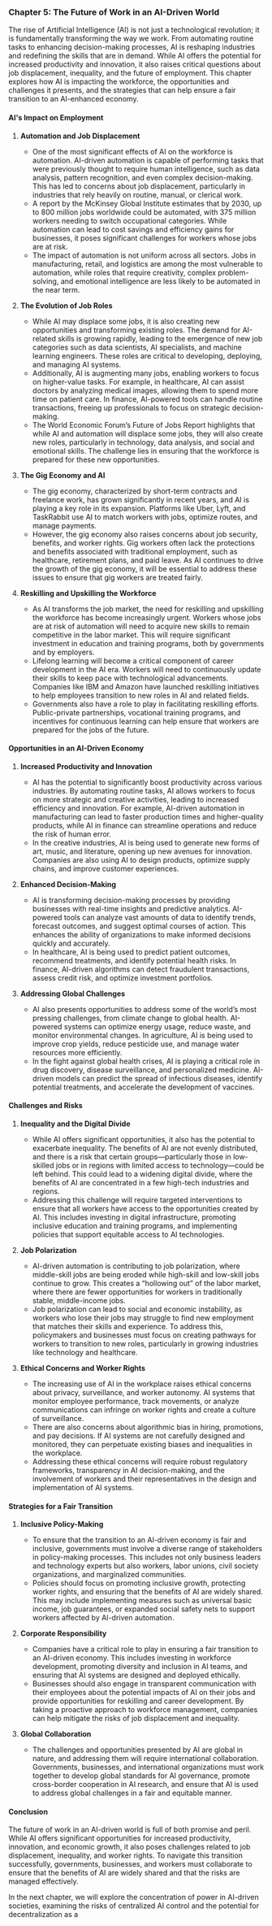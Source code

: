 ### **Chapter 5: The Future of Work in an AI-Driven World**

The rise of Artificial Intelligence (AI) is not just a technological revolution; it is fundamentally transforming the way we work. From automating routine tasks to enhancing decision-making processes, AI is reshaping industries and redefining the skills that are in demand. While AI offers the potential for increased productivity and innovation, it also raises critical questions about job displacement, inequality, and the future of employment. This chapter explores how AI is impacting the workforce, the opportunities and challenges it presents, and the strategies that can help ensure a fair transition to an AI-enhanced economy.

#### **AI's Impact on Employment**

1. **Automation and Job Displacement**
   - One of the most significant effects of AI on the workforce is automation. AI-driven automation is capable of performing tasks that were previously thought to require human intelligence, such as data analysis, pattern recognition, and even complex decision-making. This has led to concerns about job displacement, particularly in industries that rely heavily on routine, manual, or clerical work.
   - A report by the McKinsey Global Institute estimates that by 2030, up to 800 million jobs worldwide could be automated, with 375 million workers needing to switch occupational categories. While automation can lead to cost savings and efficiency gains for businesses, it poses significant challenges for workers whose jobs are at risk.
   - The impact of automation is not uniform across all sectors. Jobs in manufacturing, retail, and logistics are among the most vulnerable to automation, while roles that require creativity, complex problem-solving, and emotional intelligence are less likely to be automated in the near term.

2. **The Evolution of Job Roles**
   - While AI may displace some jobs, it is also creating new opportunities and transforming existing roles. The demand for AI-related skills is growing rapidly, leading to the emergence of new job categories such as data scientists, AI specialists, and machine learning engineers. These roles are critical to developing, deploying, and managing AI systems.
   - Additionally, AI is augmenting many jobs, enabling workers to focus on higher-value tasks. For example, in healthcare, AI can assist doctors by analyzing medical images, allowing them to spend more time on patient care. In finance, AI-powered tools can handle routine transactions, freeing up professionals to focus on strategic decision-making.
   - The World Economic Forum’s Future of Jobs Report highlights that while AI and automation will displace some jobs, they will also create new roles, particularly in technology, data analysis, and social and emotional skills. The challenge lies in ensuring that the workforce is prepared for these new opportunities.

3. **The Gig Economy and AI**
   - The gig economy, characterized by short-term contracts and freelance work, has grown significantly in recent years, and AI is playing a key role in its expansion. Platforms like Uber, Lyft, and TaskRabbit use AI to match workers with jobs, optimize routes, and manage payments.
   - However, the gig economy also raises concerns about job security, benefits, and worker rights. Gig workers often lack the protections and benefits associated with traditional employment, such as healthcare, retirement plans, and paid leave. As AI continues to drive the growth of the gig economy, it will be essential to address these issues to ensure that gig workers are treated fairly.

4. **Reskilling and Upskilling the Workforce**
   - As AI transforms the job market, the need for reskilling and upskilling the workforce has become increasingly urgent. Workers whose jobs are at risk of automation will need to acquire new skills to remain competitive in the labor market. This will require significant investment in education and training programs, both by governments and by employers.
   - Lifelong learning will become a critical component of career development in the AI era. Workers will need to continuously update their skills to keep pace with technological advancements. Companies like IBM and Amazon have launched reskilling initiatives to help employees transition to new roles in AI and related fields.
   - Governments also have a role to play in facilitating reskilling efforts. Public-private partnerships, vocational training programs, and incentives for continuous learning can help ensure that workers are prepared for the jobs of the future.

#### **Opportunities in an AI-Driven Economy**

1. **Increased Productivity and Innovation**
   - AI has the potential to significantly boost productivity across various industries. By automating routine tasks, AI allows workers to focus on more strategic and creative activities, leading to increased efficiency and innovation. For example, AI-driven automation in manufacturing can lead to faster production times and higher-quality products, while AI in finance can streamline operations and reduce the risk of human error.
   - In the creative industries, AI is being used to generate new forms of art, music, and literature, opening up new avenues for innovation. Companies are also using AI to design products, optimize supply chains, and improve customer experiences.

2. **Enhanced Decision-Making**
   - AI is transforming decision-making processes by providing businesses with real-time insights and predictive analytics. AI-powered tools can analyze vast amounts of data to identify trends, forecast outcomes, and suggest optimal courses of action. This enhances the ability of organizations to make informed decisions quickly and accurately.
   - In healthcare, AI is being used to predict patient outcomes, recommend treatments, and identify potential health risks. In finance, AI-driven algorithms can detect fraudulent transactions, assess credit risk, and optimize investment portfolios.

3. **Addressing Global Challenges**
   - AI also presents opportunities to address some of the world’s most pressing challenges, from climate change to global health. AI-powered systems can optimize energy usage, reduce waste, and monitor environmental changes. In agriculture, AI is being used to improve crop yields, reduce pesticide use, and manage water resources more efficiently.
   - In the fight against global health crises, AI is playing a critical role in drug discovery, disease surveillance, and personalized medicine. AI-driven models can predict the spread of infectious diseases, identify potential treatments, and accelerate the development of vaccines.

#### **Challenges and Risks**

1. **Inequality and the Digital Divide**
   - While AI offers significant opportunities, it also has the potential to exacerbate inequality. The benefits of AI are not evenly distributed, and there is a risk that certain groups—particularly those in low-skilled jobs or in regions with limited access to technology—could be left behind. This could lead to a widening digital divide, where the benefits of AI are concentrated in a few high-tech industries and regions.
   - Addressing this challenge will require targeted interventions to ensure that all workers have access to the opportunities created by AI. This includes investing in digital infrastructure, promoting inclusive education and training programs, and implementing policies that support equitable access to AI technologies.

2. **Job Polarization**
   - AI-driven automation is contributing to job polarization, where middle-skill jobs are being eroded while high-skill and low-skill jobs continue to grow. This creates a “hollowing out” of the labor market, where there are fewer opportunities for workers in traditionally stable, middle-income jobs.
   - Job polarization can lead to social and economic instability, as workers who lose their jobs may struggle to find new employment that matches their skills and experience. To address this, policymakers and businesses must focus on creating pathways for workers to transition to new roles, particularly in growing industries like technology and healthcare.

3. **Ethical Concerns and Worker Rights**
   - The increasing use of AI in the workplace raises ethical concerns about privacy, surveillance, and worker autonomy. AI systems that monitor employee performance, track movements, or analyze communications can infringe on worker rights and create a culture of surveillance.
   - There are also concerns about algorithmic bias in hiring, promotions, and pay decisions. If AI systems are not carefully designed and monitored, they can perpetuate existing biases and inequalities in the workplace.
   - Addressing these ethical concerns will require robust regulatory frameworks, transparency in AI decision-making, and the involvement of workers and their representatives in the design and implementation of AI systems.

#### **Strategies for a Fair Transition**

1. **Inclusive Policy-Making**
   - To ensure that the transition to an AI-driven economy is fair and inclusive, governments must involve a diverse range of stakeholders in policy-making processes. This includes not only business leaders and technology experts but also workers, labor unions, civil society organizations, and marginalized communities.
   - Policies should focus on promoting inclusive growth, protecting worker rights, and ensuring that the benefits of AI are widely shared. This may include implementing measures such as universal basic income, job guarantees, or expanded social safety nets to support workers affected by AI-driven automation.

2. **Corporate Responsibility**
   - Companies have a critical role to play in ensuring a fair transition to an AI-driven economy. This includes investing in workforce development, promoting diversity and inclusion in AI teams, and ensuring that AI systems are designed and deployed ethically.
   - Businesses should also engage in transparent communication with their employees about the potential impacts of AI on their jobs and provide opportunities for reskilling and career development. By taking a proactive approach to workforce management, companies can help mitigate the risks of job displacement and inequality.

3. **Global Collaboration**
   - The challenges and opportunities presented by AI are global in nature, and addressing them will require international collaboration. Governments, businesses, and international organizations must work together to develop global standards for AI governance, promote cross-border cooperation in AI research, and ensure that AI is used to address global challenges in a fair and equitable manner.

#### **Conclusion**

The future of work in an AI-driven world is full of both promise and peril. While AI offers significant opportunities for increased productivity, innovation, and economic growth, it also poses challenges related to job displacement, inequality, and worker rights. To navigate this transition successfully, governments, businesses, and workers must collaborate to ensure that the benefits of AI are widely shared and that the risks are managed effectively.

In the next chapter, we will explore the concentration of power in AI-driven societies, examining the risks of centralized AI control and the potential for decentralization as a
